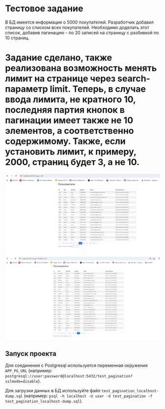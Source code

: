 # Тестовое задание

В БД имеется информация о 5000 покупателей. Разработчик добавил страницу со списком всех покупателей. Необходимо доделать этот список, добавив пагинацию - по 20 записей на страницу с разбивкой по 10 страниц.

# Задание сделано, также реализована возможность менять лимит на странице через search-параметр limit. Теперь, в случае ввода лимита, не кратного 10, последняя партия кнопок в пагинации имеет также не 10 элементов, а соответственно содержимому. Также, если установить лимит, к примеру, 2000, страниц будет 3, а не 10.

![alt text](image.png)
![alt text](image-1.png)

## Запуск проекта

Для соединения с Postgresql используется переменная окружения `APP_PG_URL`
(например: `postgresql://user:password@localhost:5432/test_pagination?sslmode=disable`).

Для загрузки данных в БД используйте файл `test_pagination_localhost-dump.sql` (например: `psql -h localhost -U user -d test_pagination -f test_pagination_localhost-dump.sql`).
